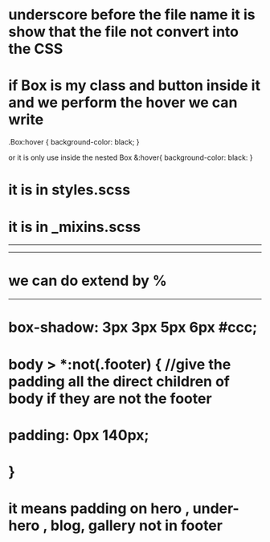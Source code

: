 # underscore before the file name it is show that the file not convert into the CSS

# if Box is my class and button inside it and we perform the hover we can write 

 .Box:hover {
    background-color: black;
  } 

  or 
  it is only use inside the nested Box
  &:hover{
      background-color: black:
  }

# it is in styles.scss
<!-- a {
  margin-bottom: 10px;
  &:nth-child(odd) {
    @include link(red);
  }
  &:nth-child(even) {
    @include link(blue);
  }
} -->

# it is in _mixins.scss
<!-- @mixin link($color) {
  text-decoration: none;
  display: block;
  color: $color;
} -->

----------------------------------------------------------------

<!-- a {
  margin-bottom: 10px;
  &:nth-child(odd) {
    @include link("odd");
  }
  &:nth-child(even) {
    @include link("even");
  }
} -->

<!-- 
@mixin link($word) {
  text-decoration: none;
  display: block;
  @if $word == "odd"{
  color: blue;
   }
   @else {
     color: green;
   }
} -->

--------------------------------------------

# we can do extend by % 

------------------------------------------------

# box-shadow:         3px 3px 5px 6px #ccc;

<!-- 1 The horizontal offset of the shadow, positive means the shadow will be on the right of the box, a negative offset will put the shadow on the left of the box.
2 The vertical offset of the shadow, a negative one means the box-shadow will be above the box, a positive one means the shadow will be below the box.
3 The blur radius (optional), if set to 0 the shadow will be sharp, the higher the number, the more blurred it will be.
4 The spread radius (optional), positive values increase the size of the shadow, negative values decrease the size. Default is 0 (the shadow is same size as blur).
5 Color -->

# body > *:not(.footer) { //give the padding all the direct children of body if they are not the footer
#  padding: 0px 140px;
# }

# it means padding on hero , under-hero , blog, gallery not in **footer** 